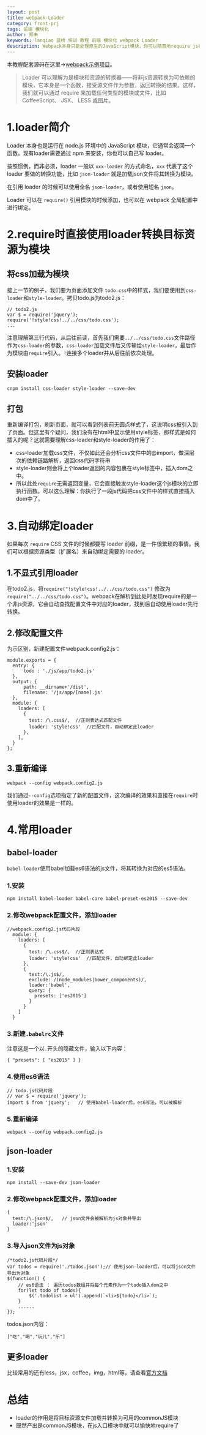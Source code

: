 ```yaml
---
layout: post
title: webpack-Loader
category: front-prj
tags: 前端 模块化 
author: 郑未
keywords: lanqiao 蓝桥 培训 教程 前端 模块化 webpack Loader
description: Webpack本身只能处理原生的JavaScript模块，你可以随意地require js模块，webpack能将其加载。如果要require其他类型的文件（如css、js），就需要使用loader（加载器）进行转换。loader转换器可以将各种类型的资源转换成模块，这样，任何资源都可以成为Webpack可以处理的模块，从而可以被require。
---
```

<p class="text-danger">
本教程配套源码在这里→<a href="https://coding.net/u/lanqiao/p/frontAdvance/git/tree/master/webpackDemo">webpack示例项目</a>。
</p>

>Loader 可以理解为是模块和资源的转换器——将非js资源转换为可依赖的模块，它本身是一个函数，接受源文件作为参数，返回转换的结果。这样，我们就可以通过 require 来加载任何类型的模块或文件，比如 CoffeeScript、 JSX、 LESS 或图片。

# 1.loader简介

Loader 本身也是运行在 node.js 环境中的 JavaScript 模块，它通常会返回一个函数。现有loader需要通过 npm 来安装，你也可以自己写 loader。

按照惯例，而非必须，loader 一般以 `xxx-loader` 的方式命名，`xxx` 代表了这个 loader 要做的转换功能，比如 `json-loader` 就是加载json文件将其转换为模块。

在引用 loader 的时候可以使用全名 `json-loader`，或者使用短名 `json`。

Loader 可以在 `require()` 引用模块的时候添加，也可以在 webpack 全局配置中进行绑定。

# 2.require时直接使用loader转换目标资源为模块

## 将css加载为模块

接上一节的例子，我们要为页面添加文件 `todo.css`中的样式，我们要使用到`css-loader`和`style-loader`。拷贝todo.js为todo2.js：

    // todo2.js
    var $ = require('jquery');
    require('!style!css!../../css/todo.css');
    ...

注意理解第三行代码，从后往前读，首先我们需要`../../css/todo.css`文件路径作为`css-loader`的参数，`css-loader`加载文件后又传输给`style-loader`，最后作为模块由`require`引入。`!`连接多个loader并从后往前依次处理。

## 安装loader

    cnpm install css-loader style-loader --save-dev

## 打包

重新编译打包，刷新页面，就可以看到列表前无圆点样式了，这说明css被引入到了页面。但这里有个疑问，我们没有在html中显示使用style标签，那样式是如何插入的呢？这就需要理解css-loader和style-loader的作用了：

- css-loader加载css文件，不仅如此还会分析css文件中的@import，做深层次的依赖链路解析，返回css代码字符串
- style-loader则会将上个loader返回的内容包裹在style标签中，插入dom之中。
- 所以此处`require`无需返回变量，它会直接触发style-loader这个js模块的立即执行函数。可以这么理解：你执行了一段js代码把css文件中的样式直接插入dom中了。

# 3.自动绑定loader

如果每次 `require` CSS 文件的时候都要写 loader 前缀，是一件很繁琐的事情。我们可以根据资源类型（扩展名）来自动绑定需要的 loader。

## 1.不显式引用loader

在todo2.js，将`require("!style!css!../../css/todo.css")` 修改为 `require("../../css/todo.css")`。webpack在解析到此处时发现require的是一个非js资源，它会自动查找配置文件中对应的loader，找到后自动使用loader先行转换。

## 2.修改配置文件

为示区别，新建配置文件webpack.config2.js：

    module.exports = {
      entry: {
          todo : './js/app/todo2.js'
      },
      output: {
          path: __dirname+'/dist',
          filename: '/js/app/[name].js'
      },
      module: {
        loaders: [
          {
            test: /\.css$/,  //正则表达式匹配文件
            loader: 'style!css'  //匹配文件，自动绑定此loader
          },
        ],
      }
    };

## 3.重新编译

    webpack --config webpack.config2.js

我们通过`--config`选项指定了新的配置文件，这次编译的效果和直接在`require`时使用loader的效果是一样的。

# 4.常用loader

## babel-loader

`babel-loader`使用babel加载es6语法的js文件，将其转换为对应的es5语法。

### 1.安装

    npm install babel-loader babel-core babel-preset-es2015 --save-dev

### 2.修改webpack配置文件，添加loader

    //webpack.config2.js代码片段
      module: {
        loaders: [
          {
            test: /\.css$/,  //正则表达式
            loader: 'style!css'  //匹配文件，自动绑定此loader
          },
          {
            test:/\.js$/,
            exclude: /(node_modules|bower_components)/,
            loader:'babel',
            query: {
              presets: ['es2015']
            }
          }
        ]
      }

### 3.新建`.babelrc`文件

注意这是一个以`.`开头的隐藏文件，输入以下内容：

    { "presets": [ "es2015" ] }

### 4.使用es6语法

    // todo.js代码片段
    // var $ = require('jquery');
    import $ from 'jquery';   // 使用babel-loader后，es6写法，可以被解析

### 5.重新编译

    webpack --config webpack.config2.js 

## json-loader

### 1.安装

    npm install --save-dev json-loader

### 2.修改webpack配置文件，添加loader

    {
      test:/\.json$/,   // json文件会被解析为js对象并导出
      loader:'json'
    }

### 3.导入json文件为js对象

    /*todo2.js代码片段*/
    var todos = require('./todos.json');// 使用json-loader后，可以将json文件导出为对象
    $(function() {
        // es6语法 ： 遍历todos数组并将每个元素作为一个todo插入dom之中
        for(let todo of todos){
            $('.todolist > ul').append(`<li>${todo}</li>`);
        }
        ......
    });

todos.json内容：

    ["吃","喝","玩儿","乐"]

## 更多loader

比较常用的还有less，jsx，coffee，img，html等，请查看[官方文档](http://webpack.github.io/docs/list-of-loaders.html)

# 总结

- loader的作用是将目标资源文件加载并转换为可用的commonJS模块
- 既然产出是commonJS模块，在js入口模块中就可以愉快地require了